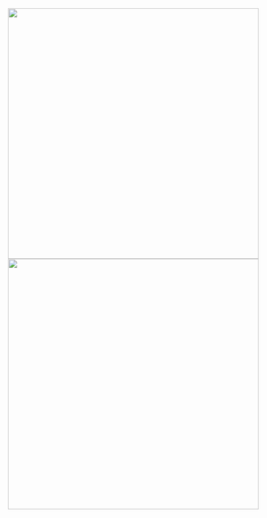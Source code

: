 
<img src ="https://github.com/theAkHilsarkar18/flutter_day1/assets/113697861/2d94e84b-40a0-4490-b8a7-452350c4fc03" height=500px hspace=20> 

<img src ="https://github.com/theAkHilsarkar18/flutter_day1/assets/113697861/2d94e84b-40a0-4490-b8a7-452350c4fc03" height=500px hspace=20> 
